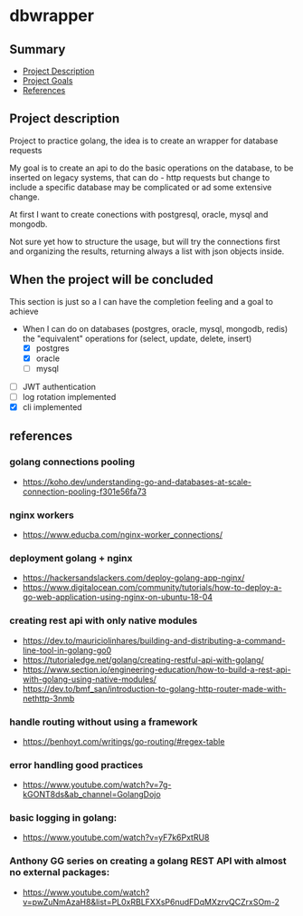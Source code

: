 # dbwrapper
## Summary
* [Project Description](#project-description)
* [Project Goals](#when-the-project-will-be-concluded)
* [References](#references)


## Project description

Project to practice golang, the idea is to create an wrapper for database requests

My goal is to create an api to do the basic operations on the database, to be inserted on legacy systems, that can do - http requests but change to include a specific database may be complicated or ad some extensive change.

At first I want to create conections with postgresql, oracle, mysql and mongodb.

Not sure yet how to structure the usage, but will try the connections first and organizing the results, returning always a list with json objects inside.

## When the project will be concluded
This section is just so a I can have the completion feeling and a goal to achieve

- When I can do on databases (postgres, oracle, mysql, mongodb, redis) the "equivalent" operations for (select, update, delete, insert)
    - [x] postgres
    - [x] oracle
    - [ ] mysql
- [ ] JWT authentication
- [ ] log rotation implemented
- [x] cli implemented

## references

### golang connections pooling

- https://koho.dev/understanding-go-and-databases-at-scale-connection-pooling-f301e56fa73


### nginx workers

- https://www.educba.com/nginx-worker_connections/


### deployment golang + nginx

- https://hackersandslackers.com/deploy-golang-app-nginx/
- https://www.digitalocean.com/community/tutorials/how-to-deploy-a-go-web-application-using-nginx-on-ubuntu-18-04


### creating rest api with only native modules

- https://dev.to/mauriciolinhares/building-and-distributing-a-command-line-tool-in-golang-go0
- https://tutorialedge.net/golang/creating-restful-api-with-golang/
- https://www.section.io/engineering-education/how-to-build-a-rest-api-with-golang-using-native-modules/
- https://dev.to/bmf_san/introduction-to-golang-http-router-made-with-nethttp-3nmb

### handle routing without using a framework

- https://benhoyt.com/writings/go-routing/#regex-table


### error handling good practices

- https://www.youtube.com/watch?v=7g-kGONT8ds&ab_channel=GolangDojo


### basic logging in golang:

- https://www.youtube.com/watch?v=yF7k6PxtRU8


### Anthony GG series on creating a golang REST API with almost no external packages:

- https://www.youtube.com/watch?v=pwZuNmAzaH8&list=PL0xRBLFXXsP6nudFDqMXzrvQCZrxSOm-2
